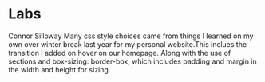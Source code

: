 # Labs

Connor Silloway
  Many css style choices came from things I learned on my own over winter break last year for my personal website.This inclues the transition I added on hover on our homepage. Along with the use of sections and box-sizing: border-box, which includes padding and margin in the width and height for sizing.